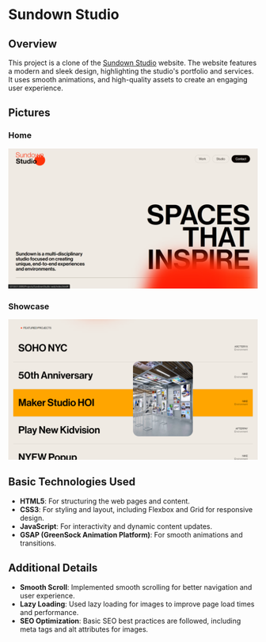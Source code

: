 # Sundown Studio

## Overview

This project is a clone of the [Sundown Studio](https://www.sundown-studio.com/) website. The website features a modern and sleek design, highlighting the studio's portfolio and services. It uses smooth animations, and high-quality assets to create an engaging user experience.

## Pictures

### Home
![Home](./assets/media/home8745re.png)

### Showcase
![Showcase](./assets/media/abs5rje.png)

## Basic Technologies Used

- **HTML5**: For structuring the web pages and content.
- **CSS3**: For styling and layout, including Flexbox and Grid for responsive design.
- **JavaScript**: For interactivity and dynamic content updates.
- **GSAP (GreenSock Animation Platform)**: For smooth animations and transitions.

## Additional Details

- **Smooth Scroll**: Implemented smooth scrolling for better navigation and user experience.
- **Lazy Loading**: Used lazy loading for images to improve page load times and performance.
- **SEO Optimization**: Basic SEO best practices are followed, including meta tags and alt attributes for images.
